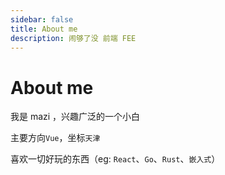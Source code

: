 ```yaml
---
sidebar: false
title: About me
description: 闹够了没 前端 FEE
---
```


# About me

我是 mazi ，兴趣广泛的一个小白

主要方向`Vue`，坐标`天津`

喜欢一切好玩的东西（eg: `React`、`Go`、`Rust`、`嵌入式`）

